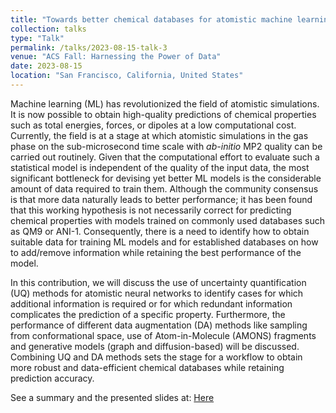 ```yaml
---
title: "Towards better chemical databases for atomistic machine learning"
collection: talks
type: "Talk"
permalink: /talks/2023-08-15-talk-3
venue: "ACS Fall: Harnessing the Power of Data"
date: 2023-08-15
location: "San Francisco, California, United States"
---
```


Machine learning (ML) has revolutionized the field of atomistic simulations. It is
now possible to obtain high-quality predictions of chemical properties
such as total energies, forces, or dipoles at a low computational
cost. Currently, the field is at a stage at which atomistic
simulations in the gas phase on the sub-microsecond time scale with *ab-initio* MP2 quality can be
carried out routinely. Given that the computational effort to evaluate
such a statistical model is independent of the quality of the input
data, the most significant bottleneck for devising yet better ML
models is the considerable amount of data required to train
them. Although the community consensus is that more data naturally
leads to better performance; it has been found that this working hypothesis is not necessarily correct for predicting chemical
properties with models trained on commonly used databases such as QM9
or ANI-1. Consequently, there is a need to identify how
to obtain suitable data for training ML models and for established
databases on how to add/remove information while retaining the best
performance of the model. 

In this contribution, we will discuss the use of uncertainty
quantification (UQ) methods for atomistic neural networks to identify cases
for which additional information is required or for which redundant
information complicates the prediction of a specific
property. Furthermore, the performance of different data augmentation (DA) methods like sampling from conformational space, use of Atom-in-Molecule (AMONS) fragments 
and generative models (graph and diffusion-based) will be discussed. Combining UQ and DA methods sets the stage for a workflow to obtain more robust and data-efficient 
chemical databases while retaining prediction accuracy.

See a summary and the presented slides at: [Here](https://doi.org/10.1021/scimeetings.3c10099)
